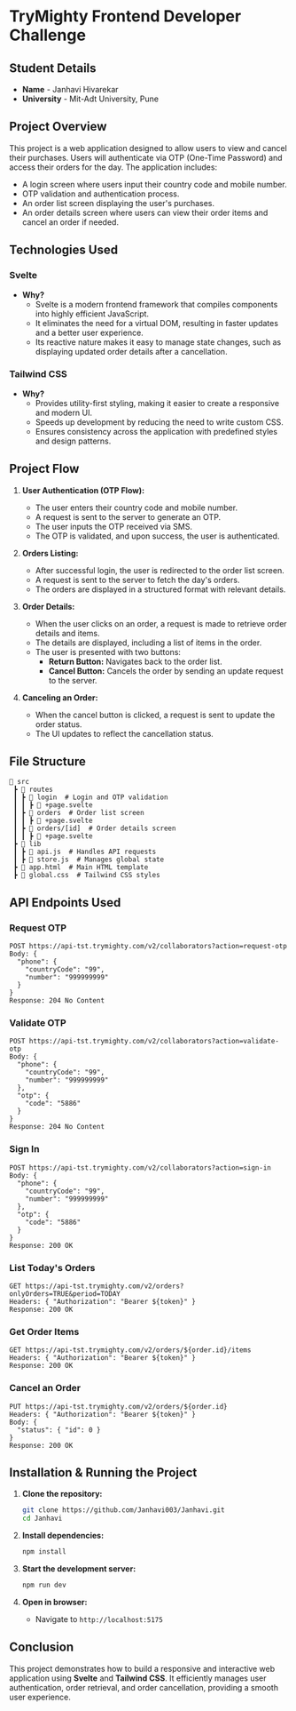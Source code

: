 # TryMighty Frontend Developer Challenge

## Student Details

- **Name** - Janhavi Hivarekar
- **University** - Mit-Adt University, Pune

## Project Overview
This project is a web application designed to allow users to view and cancel their purchases. Users will authenticate via OTP (One-Time Password) and access their orders for the day. The application includes:

- A login screen where users input their country code and mobile number.
- OTP validation and authentication process.
- An order list screen displaying the user's purchases.
- An order details screen where users can view their order items and cancel an order if needed.

## Technologies Used

### **Svelte**
- **Why?**
  - Svelte is a modern frontend framework that compiles components into highly efficient JavaScript.
  - It eliminates the need for a virtual DOM, resulting in faster updates and a better user experience.
  - Its reactive nature makes it easy to manage state changes, such as displaying updated order details after a cancellation.

### **Tailwind CSS**
- **Why?**
  - Provides utility-first styling, making it easier to create a responsive and modern UI.
  - Speeds up development by reducing the need to write custom CSS.
  - Ensures consistency across the application with predefined styles and design patterns.

## Project Flow

1. **User Authentication (OTP Flow):**
   - The user enters their country code and mobile number.
   - A request is sent to the server to generate an OTP.
   - The user inputs the OTP received via SMS.
   - The OTP is validated, and upon success, the user is authenticated.

2. **Orders Listing:**
   - After successful login, the user is redirected to the order list screen.
   - A request is sent to the server to fetch the day's orders.
   - The orders are displayed in a structured format with relevant details.

3. **Order Details:**
   - When the user clicks on an order, a request is made to retrieve order details and items.
   - The details are displayed, including a list of items in the order.
   - The user is presented with two buttons:
     - **Return Button:** Navigates back to the order list.
     - **Cancel Button:** Cancels the order by sending an update request to the server.

4. **Canceling an Order:**
   - When the cancel button is clicked, a request is sent to update the order status.
   - The UI updates to reflect the cancellation status.

## File Structure

```
📂 src
 ┣ 📂 routes
 ┃ ┣ 📂 login  # Login and OTP validation
 ┃ ┃ ┣ 📜 +page.svelte
 ┃ ┣ 📂 orders  # Order list screen
 ┃ ┃ ┣ 📜 +page.svelte
 ┃ ┣ 📂 orders/[id]  # Order details screen
 ┃ ┃ ┣ 📜 +page.svelte
 ┣ 📂 lib
 ┃ ┣ 📜 api.js  # Handles API requests
 ┃ ┣ 📜 store.js  # Manages global state
 ┣ 📜 app.html  # Main HTML template
 ┣ 📜 global.css  # Tailwind CSS styles
```

## API Endpoints Used

### **Request OTP**
```
POST https://api-tst.trymighty.com/v2/collaborators?action=request-otp
Body: {
  "phone": {
    "countryCode": "99",
    "number": "999999999"
  }
}
Response: 204 No Content
```

### **Validate OTP**
```
POST https://api-tst.trymighty.com/v2/collaborators?action=validate-otp
Body: {
  "phone": {
    "countryCode": "99",
    "number": "999999999"
  },
  "otp": {
    "code": "5886"
  }
}
Response: 204 No Content
```

### **Sign In**
```
POST https://api-tst.trymighty.com/v2/collaborators?action=sign-in
Body: {
  "phone": {
    "countryCode": "99",
    "number": "999999999"
  },
  "otp": {
    "code": "5886"
  }
}
Response: 200 OK
```

### **List Today's Orders**
```
GET https://api-tst.trymighty.com/v2/orders?onlyOrders=TRUE&period=TODAY
Headers: { "Authorization": "Bearer ${token}" }
Response: 200 OK
```

### **Get Order Items**
```
GET https://api-tst.trymighty.com/v2/orders/${order.id}/items
Headers: { "Authorization": "Bearer ${token}" }
Response: 200 OK
```

### **Cancel an Order**
```
PUT https://api-tst.trymighty.com/v2/orders/${order.id}
Headers: { "Authorization": "Bearer ${token}" }
Body: {
  "status": { "id": 0 }
}
Response: 200 OK
```

## Installation & Running the Project

1. **Clone the repository:**
   ```sh
   git clone https://github.com/Janhavi003/Janhavi.git
   cd Janhavi
   ```

2. **Install dependencies:**
   ```sh
   npm install
   ```

3. **Start the development server:**
   ```sh
   npm run dev
   ```

4. **Open in browser:**
   - Navigate to `http://localhost:5175`

## Conclusion
This project demonstrates how to build a responsive and interactive web application using **Svelte** and **Tailwind CSS**. It efficiently manages user authentication, order retrieval, and order cancellation, providing a smooth user experience.


